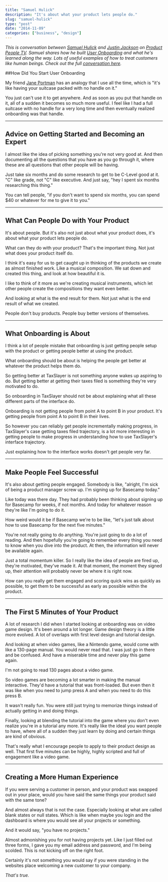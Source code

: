 ```yaml
---
title: "Samuel Hulick"
description: "It's about what your product lets people do."
slug: "samuel-hulick"  
type: "post"
date: "2014-11-09"
categories: ["business", "design"]
---
```


*This is conversation between [Samuel Hulick](https://twitter.com/SamuelHulick) and [Justin Jackson](https://twitter.com/mijustin) on [Product People TV](http://productpeople.tv/). Samuel shares how he built [User Onboarding](http://www.useronboard.com/) and what he's learned along the way. Lots of useful examples of how to treat customers like human beings. Check out the full [conversation here](http://www.productpeople.tv/70).*

##How Did You Start User Onboarding 

My friend [Jane Portman](https://twitter.com/uibreakfast) has an analogy that I use all the time, which is "it's like having your suitcase packed with no handle on it." 

You just can't use it to get anywhere. And as soon as you put that handle on it, all of a sudden it becomes so much more useful. I feel like I had a full suitcase with no handle for a very long time and then eventually realized onboarding was that handle. 

* * * 

## Advice on Getting Started and Becoming an Expert 

I almost like the idea of picking something you're not very good at. And then documenting all the questions that you have as you go through it, where these are all questions that other people will be having. 

Just take six months and do some research to get to be C-Level good at it. "C" like grade, not "C" like executive. And just say, "hey I spent six months researching this thing." 

You can tell people, "if you don't want to spend six months, you can spend $40 or whatever for me to give it to you." 

* * * 

## What Can People Do with Your Product 

It's about people. But it's also not just about what your product does, it's about what your product lets people do. 

What can they do with your product? That's the important thing. Not just what does your product itself do. 

I think it's easy for us to get caught up in thinking of the products we create as almost finished work. Like a musical composition. We sat down and created this thing, and look at how beautiful it is. 

I like to think of it more as we're creating musical instruments, which let other people create the compositions they want even better. 

And looking at what is the end result for them. Not just what is the end result of what we created. 

People don't buy products. People buy better versions of themselves. 

* * * 

## What Onboarding is About 

I think a lot of people mistake that onboarding is just getting people setup with the product or getting people better at using the product. 

What onboarding should be about is helping the people get better at whatever the product helps them do. 

So getting better at TaxSlayer is not something anyone wakes up aspiring to do. But getting better at getting their taxes filed is something they're very motivated to do. 

So onboarding in TaxSlayer should not be about explaining what all these different parts of the interface do. 

Onboarding is not getting people from point A to point B in your product. It's getting people from point A to point B in their lives. 

So however you can reliably get people incrementally making progress, in TaxSlayer's case getting taxes filed trajectory, is a lot more interesting in getting people to make progress in understanding how to use TaxSlayer's interface trajectory. 

Just explaining how to the interface works doesn't get people very far. 

* * * 

## Make People Feel Successful 

It's also about getting people engaged. Somebody is like, "alright, I'm sick of being a product manager screw up. I'm signing up for Basecamp today." 

Like today was there day. They had probably been thinking about signing up for Basecamp for weeks, if not months. And today for whatever reason they're like I'm going to do it. 

How weird would it be if Basecamp we're to be like, "let's just talk about how to use Basecamp for the next five minutes." 

You're not really going to do anything. You're just going to do a lot of reading. And then hopefully you're going to remember every thing you need to know when you dive into the product. At then, the information will never be available again. 

Just a total momentum killer. So I really like the idea of people are fired up, they're motivated, they've made it. At that moment, the moment they signed up, their attention will probably never be where it is right now. 

How can you really get them engaged and scoring quick wins as quickly as possible, to get them to be successful as early as possible within the product. 

* * * 

## The First 5 Minutes of Your Product 

A lot of research I did when I started looking at onboarding was on video game design. It's been around a lot longer. Game design theory is a little more evolved. A lot of overlaps with first level design and tutorial design. 

And looking at when video games, like a Nintendo game, would come with like a 130-page manual. You would never read that. I was just go in there and be confused. And have a miserable time and never play this game again. 

I'm not going to read 130 pages about a video game. 

So video games are becoming a lot smarter in making the manual interactive. They'd have a tutorial that was front-loaded. But even then it was like when you need to jump press A and when you need to do this press B. 

It wasn't really fun. You were still just trying to memorize things instead of actually getting in and doing things. 

Finally, looking at blending the tutorial into the game where you don't even realize you're in a tutorial any more. It's really like the ideal you want people to have, where all of a sudden they just learn by doing and certain things are kind of obvious. 

That's really what I encourage people to apply to their product design as well. That first five minutes can be highly, highly scripted and full of engagement like a video game. 

* * *  

## Creating a More Human Experience 

If you were serving a customer in person, and your product was swapped out in your place, would you have said the same things your product said with the same tone? 

And almost always that is not the case. Especially looking at what are called blank states or null states. Which is like when maybe you login and the dashboard is where you would see all your projects or something. 

And it would say, "you have no projects." 

Almost admonishing you for not having projects yet. Like I just filled out three forms, I gave you my email address and password, and I'm being scolded. This is not kicking off on the right foot. 

Certainly it's not something you would say if you were standing in the websites place welcoming a new customer to your company. 

*That's true.*
